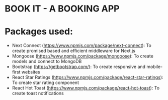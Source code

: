 # BOOK IT - A BOOKING APP

# Packages used:

- Next Connect (https://www.npmjs.com/package/next-connect): To create promised based and efficient middleware for Next.js
- Mongoose (https://www.npmjs.com/package/mongoose): To create models and connect to MongoDB
- Bootstrap (https://getbootstrap.com/): To create responsive and mobile-first websites
- React Star Ratings (https://www.npmjs.com/package/react-star-ratings): To create star rating component
- React Hot Toast (https://www.npmjs.com/package/react-hot-toast): To create toast notifications
